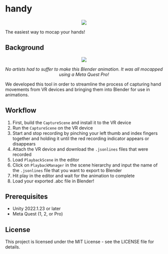 # handy

<p align="center">
 <img src="https://github.com/Shopify/handy/blob/main/readme_images/logo.png"/>
</p>

The easiest way to mocap your hands!


## Background

<p align="center">
 <img src="https://github.com/Shopify/handy/blob/main/readme_images/animated_hands.gif"/>
 <p align="center">
  <em>No artists had to suffer to make this Blender animation. It was all mocapped using a Meta Quest Pro!</em>
 </p>
</p>

We developed this tool in order to streamline the process of capturing hand movements from VR devices and bringing them into Blender for use in animations.


## Workflow

1. First, build the `CaptureScene` and install it to the VR device
2. Run the `CaptureScene` on the VR device
3. Start and stop recording by pinching your left thumb and index fingers together and holding it until the red recording indicator appears or disappears
4. Attach the VR device and download the `.jsonlines` files that were recorded
5. Load `PlaybackScene` in the editor
6. Click on `PlaybackManager` in the scene hierarchy and input the name of the `.jsonlines` file that you want to export to Blender
7. Hit play in the editor and wait for the animation to complete
8. Load your exported .abc file in Blender!


## Prerequisites
* Unity 2022.1.23 or later
* Meta Quest (1, 2, or Pro)


## License

This project is licensed under the MIT License - see the LICENSE file for details.